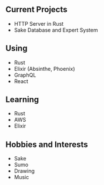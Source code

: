 ## Current Projects
- HTTP Server in Rust
- Sake Database and Expert System

## Using
- Rust
- Elixir (Absinthe, Phoenix)
- GraphQL
- React

## Learning
- Rust
- AWS
- Elixir

## Hobbies and Interests
- Sake
- Sumo
- Drawing
- Music
